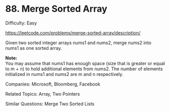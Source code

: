 # 88. Merge Sorted Array

Difficulty: Easy

https://leetcode.com/problems/merge-sorted-array/description/

Given two sorted integer arrays nums1 and nums2, merge nums2 into nums1 as one sorted array.

**Note:**  
You may assume that nums1 has enough space (size that is greater or equal to m + n) to hold additional elements from nums2. The number of elements initialized in nums1 and nums2 are m and n respectively.

Companies: Microsoft, Bloomberg, Facebook

Related Topics: Array, Two Pointers

Similar Questions: Merge Two Sorted Lists
